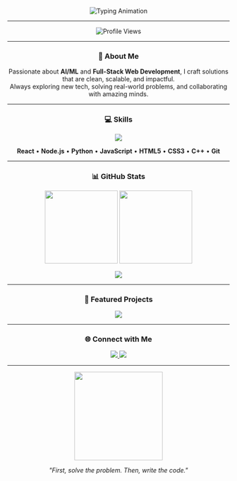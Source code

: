 <!-- Animated Name + Description -->
<p align="center">
  <img src="https://readme-typing-svg.demolab.com?font=Fira+Code&weight=900&size=32&pause=1000&color=#5b7fe4bd&center=true&vCenter=true&width=900&lines=Krishna+Gupta;AI/ML+Enthusiast+%7C+Web+Developer;React+%7C+Node.js+%7C+Python+%7C+JavaScript;Turning+Ideas+into+Reality" alt="Typing Animation" />
</p>

---

<p align="center">
  <img src="https://komarev.com/ghpvc/?username=KrishnaGupta2403&label=Profile%20Views&color=ff69b4&style=for-the-badge" alt="Profile Views" />
</p>

---

<h3 align="center">🚀 About Me</h3>
<p align="center">
  Passionate about <b>AI/ML</b> and <b>Full-Stack Web Development</b>, I craft solutions that are clean, scalable, and impactful.<br/>
  Always exploring new tech, solving real-world problems, and collaborating with amazing minds.
</p>

---

<h3 align="center">💻 Skills</h3>
<p align="center">
  <img src="https://skillicons.dev/icons?i=react,nodejs,python,js,html,css,cpp,git" />
</p>
<p align="center">
  <b>React</b> • <b>Node.js</b> • <b>Python</b> • <b>JavaScript</b> • <b>HTML5</b> • <b>CSS3</b> • <b>C++</b> • <b>Git</b>
</p>

---

<h3 align="center">📊 GitHub Stats</h3>
<p align="center">
  <img src="https://github-readme-stats.vercel.app/api?username=KrishnaGupta2403&show_icons=true&theme=radical&hide_border=true" height="165"/>
  <img src="https://github-readme-streak-stats.herokuapp.com?user=KrishnaGupta2403&theme=radical&hide_border=true" height="165"/>
</p>
<p align="center">
  <img src="https://github-readme-stats.vercel.app/api/top-langs/?username=KrishnaGupta2403&layout=compact&theme=radical&hide_border=true" />
</p>

---

<h3 align="center">📌 Featured Projects</h3>
<p align="center">
  <a href="https://github.com/KrishnaGupta2403/AnomVisor.git">
    <img src="https://github-readme-stats.vercel.app/api/pin/?username=KrishnaGupta2403&repo=AnomVisor&theme=radical&hide_border=true" />
  </a>
</p>

---

<h3 align="center">🌐 Connect with Me</h3>
<p align="center">
  <a href="https://www.linkedin.com/in/krishna-gupta-397098331/" target="_blank">
    <img src="https://img.shields.io/badge/LinkedIn-0A66C2?style=for-the-badge&logo=linkedin&logoColor=white" />
  </a>
  <a href="mailto:krishnagupta2403@gmail.com">
    <img src="https://img.shields.io/badge/Email-D14836?style=for-the-badge&logo=gmail&logoColor=white" />
  </a>
</p>

---

<p align="center">
  <img src="https://media.giphy.com/media/qgQUggAC3Pfv687qPC/giphy.gif" width="200"/>
</p>
<p align="center"><i>"First, solve the problem. Then, write the code."</i></p>
